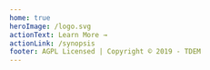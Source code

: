 ```yaml
---
home: true
heroImage: /logo.svg
actionText: Learn More →
actionLink: /synopsis
footer: AGPL Licensed | Copyright © 2019 - TDEM
---
```


